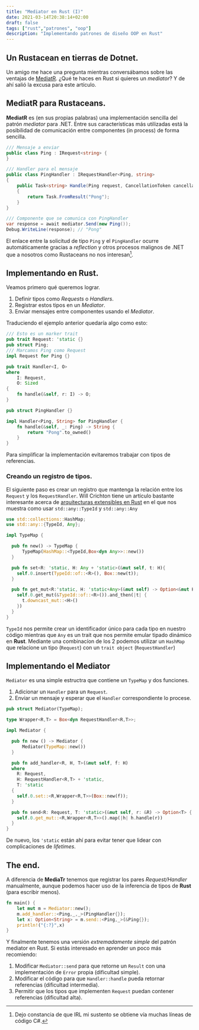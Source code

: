 ```yaml
---
title: "Mediator en Rust (I)"
date: 2021-03-14T20:38:14+02:00
draft: false
tags: ["rust","patrones", "oop"]
description: "Implementando patrones de diseño OOP en Rust"
---
```


## Un Rustacean en tierras de Dotnet.

Un amigo me hace una pregunta mientras conversábamos sobre las
ventajas de [MediatR](https://github.com/jbogard/MediatR). ¿Qué te
haces en Rust si quieres un *mediator*? Y de ahí salió la excusa para
este artículo.


## MediatR para Rustaceans.

**MediatR** es (en sus propias palabras) una implementación sencilla
del patrón *mediator* para .NET. Entre sus características más
utilizadas está la posibilidad de comunicación entre componentes (in
process) de forma sencilla.

```c#
/// Mensaje a enviar
public class Ping : IRequest<string> {
}

/// Handler para el mensaje
public class PingHandler : IRequestHandler<Ping, string>
{
    public Task<string> Handle(Ping request, CancellationToken cancellationToken)
    {
        return Task.FromResult("Pong");
    }
}

/// Componente que se comunica con PingHandler
var response = await mediator.Send(new Ping());
Debug.WriteLine(response); // "Pong"
```

El enlace entre la solicitud de tipo `Ping` y el `PingHandler` ocurre
automáticamente gracias a *reflection* y otros procesos malignos de
.NET que a nosotros como Rustaceans no nos interesan[^1].

## Implementando en Rust.

Veamos primero qué queremos lograr.

1. Definir tipos como *Requests* o *Handlers*.
2. Registrar estos tipos en un *Mediator*.
3. Enviar mensajes entre componentes usando el *Mediator*.

Traduciendo el ejemplo anterior quedaría algo como esto:

```rust
/// Esto es un marker trait
pub trait Request: 'static {}
pub struct Ping;
/// Marcamos Ping como Request
impl Request for Ping {}

pub trait Handler<I, O>
where
    I: Request,
    O: Sized
{
    fn handle(&self, r: I) -> O;
}

pub struct PingHandler {}

impl Handler<Ping, String> for PingHandler {
    fn handle(&self, _: Ping) -> String {
        return "Pong".to_owned()
    }
}
```

Para simplificar la implementación evitaremos trabajar con tipos de
referencias.

### Creando un registro de tipos.

El siguiente paso es crear un registro que mantenga la relación entre
los `Request` y los `RequestHandler`. Will Crichton tiene un artículo
bastante interesante acerca de [arquitecturas extensibles en
Rust](https://willcrichton.net/notes/types-over-strings/) en el que
nos muestra como usar `std::any::TypeId` y `std::any::Any`

```rust
use std::collections::HashMap;
use std::any::{TypeId, Any};

impl TypeMap {

  pub fn new() -> TypeMap {
      TypeMap(HashMap::<TypeId,Box<dyn Any>>::new())
  }

  pub fn set<R: 'static, H: Any + 'static>(&mut self, t: H){
    self.0.insert(TypeId::of::<R>(), Box::new(t));
  }

  pub fn get_mut<R:'static, H: 'static+Any>(&mut self) -> Option<&mut H> {
    self.0.get_mut(&TypeId::of::<R>()).and_then(|t| {
      t.downcast_mut::<H>()
    })
  }
}
```

`TypeId` nos permite crear un identificador único para cada tipo en
nuestro código mientras que `Any` es un trait que nos permite emular
tipado dinámico en **Rust**. Mediante una combinacíon de los 2 podemos
utilizar un `HashMap` que relacione un tipo (`Request`) con un `trait
object` (`RequestHandler`)

## Implementando el Mediator

`Mediator` es una simple estructra que contiene un `TypeMap` y dos
funciones.

1. Adicionar un `Handler` para un `Request`.
2. Enviar un mensaje y esperar que el `Handler` correspondiente lo
   procese.

```rust
pub struct Mediator(TypeMap);

type Wrapper<R,T> = Box<dyn RequestHandler<R,T>>;

impl Mediator {

  pub fn new () -> Mediator {
      Mediator(TypeMap::new())
  }

  pub fn add_handler<R, H, T>(&mut self, f: H)
  where
    R: Request,
    H: RequestHandler<R,T> + 'static,
    T: 'static
  {
    self.0.set::<R,Wrapper<R,T>>(Box::new(f));
  }

  pub fn send<R: Request, T: 'static>(&mut self, r: &R) -> Option<T> {
    self.0.get_mut::<R,Wrapper<R,T>>().map(|h| h.handle(r))
  }
}
```

De nuevo, los `'static` están ahí para evitar tener que lidear con
complicaciones de *lifetimes*.

## The end.

A diferencia de **MediaTr** tenemos que registrar los pares
*Request/Handler* manualmente, aunque podemos hacer uso de la
inferencia de tipos de **Rust** (para escribir menos).

```rust
fn main() {
    let mut m = Mediator::new();
    m.add_handler::<Ping,_,_>(PingHandler{});
    let x: Option<String> = m.send::<Ping,_>(&Ping{});
    println!("{:?}",x)
}
```

Y finalmente tenemos una versión *extremadamente simple* del patrón
mediator en Rust. Si estás interesado en aprender un poco más
recomiendo:

1. Modificar `Mediator::send` para que retorne un `Result` con una
   implementación de `Error` propia (dificultad simple).
2. Modificar el código para que `Handler::handle` pueda retornar referencias (dificultad intermedia).
3. Permitir que los tipos que implementen `Request` puedan contener referencias (dificultad alta).

[^1]: Dejo constancia de que IRL mi sustento se obtiene vía muchas
    líneas de código C#.
